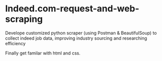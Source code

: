 # Indeed.com-request-and-web-scraping
Develope customized python scraper (using Postman &amp; BeautifulSoup) to collect indeed job data, improving industry sourcing and researching efficiency

Finally get familar with html and css.
